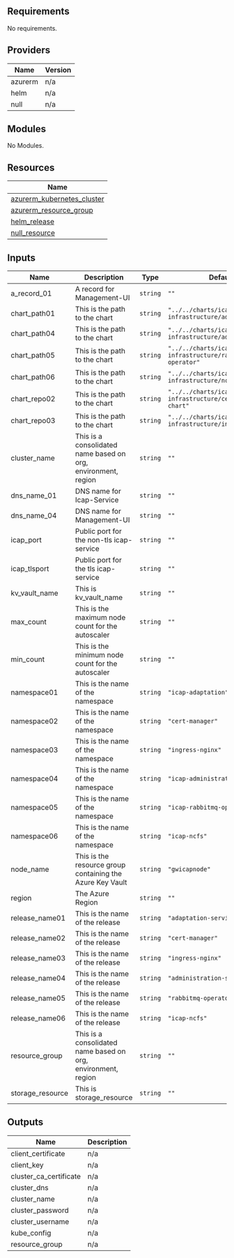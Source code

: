 ## Requirements

No requirements.

## Providers

| Name | Version |
|------|---------|
| azurerm | n/a |
| helm | n/a |
| null | n/a |

## Modules

No Modules.

## Resources

| Name |
|------|
| [azurerm_kubernetes_cluster](https://registry.terraform.io/providers/hashicorp/azurerm/latest/docs/resources/kubernetes_cluster) |
| [azurerm_resource_group](https://registry.terraform.io/providers/hashicorp/azurerm/latest/docs/resources/resource_group) |
| [helm_release](https://registry.terraform.io/providers/hashicorp/helm/latest/docs/resources/release) |
| [null_resource](https://registry.terraform.io/providers/hashicorp/null/latest/docs/resources/resource) |

## Inputs

| Name | Description | Type | Default | Required |
|------|-------------|------|---------|:--------:|
| a\_record\_01 | A record for Management-UI | `string` | `""` | no |
| chart\_path01 | This is the path to the chart | `string` | `"../../charts/icap-infrastructure/adaptation"` | no |
| chart\_path04 | This is the path to the chart | `string` | `"../../charts/icap-infrastructure/administration"` | no |
| chart\_path05 | This is the path to the chart | `string` | `"../../charts/icap-infrastructure/rabbitmq-operator"` | no |
| chart\_path06 | This is the path to the chart | `string` | `"../../charts/icap-infrastructure/ncfs"` | no |
| chart\_repo02 | This is the path to the chart | `string` | `"../../charts/icap-infrastructure/cert-manager-chart"` | no |
| chart\_repo03 | This is the path to the chart | `string` | `"../../charts/icap-infrastructure/ingress-nginx"` | no |
| cluster\_name | This is a consolidated name based on org, environment, region | `string` | `""` | no |
| dns\_name\_01 | DNS name for Icap-Service | `string` | `""` | no |
| dns\_name\_04 | DNS name for Management-UI | `string` | `""` | no |
| icap\_port | Public port for the non-tls icap-service | `string` | `""` | no |
| icap\_tlsport | Public port for the tls icap-service | `string` | `""` | no |
| kv\_vault\_name | This is kv\_vault\_name | `string` | `""` | no |
| max\_count | This is the maximum node count for the autoscaler | `string` | `""` | no |
| min\_count | This is the minimum node count for the autoscaler | `string` | `""` | no |
| namespace01 | This is the name of the namespace | `string` | `"icap-adaptation"` | no |
| namespace02 | This is the name of the namespace | `string` | `"cert-manager"` | no |
| namespace03 | This is the name of the namespace | `string` | `"ingress-nginx"` | no |
| namespace04 | This is the name of the namespace | `string` | `"icap-administration"` | no |
| namespace05 | This is the name of the namespace | `string` | `"icap-rabbitmq-operator"` | no |
| namespace06 | This is the name of the namespace | `string` | `"icap-ncfs"` | no |
| node\_name | This is the resource group containing the Azure Key Vault | `string` | `"gwicapnode"` | no |
| region | The Azure Region | `string` | `""` | no |
| release\_name01 | This is the name of the release | `string` | `"adaptation-service"` | no |
| release\_name02 | This is the name of the release | `string` | `"cert-manager"` | no |
| release\_name03 | This is the name of the release | `string` | `"ingress-nginx"` | no |
| release\_name04 | This is the name of the release | `string` | `"administration-service"` | no |
| release\_name05 | This is the name of the release | `string` | `"rabbitmq-operator"` | no |
| release\_name06 | This is the name of the release | `string` | `"icap-ncfs"` | no |
| resource\_group | This is a consolidated name based on org, environment, region | `string` | `""` | no |
| storage\_resource | This is storage\_resource | `string` | `""` | no |

## Outputs

| Name | Description |
|------|-------------|
| client\_certificate | n/a |
| client\_key | n/a |
| cluster\_ca\_certificate | n/a |
| cluster\_dns | n/a |
| cluster\_name | n/a |
| cluster\_password | n/a |
| cluster\_username | n/a |
| kube\_config | n/a |
| resource\_group | n/a |
